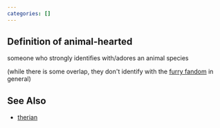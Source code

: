 ```yaml
---
categories: []
---
```


## Definition of animal-hearted

someone who strongly identifies with/adores an animal species

(while there is some overlap, they don't identify with the [furry fandom](./furry%20fandom) in general)

## See Also

- [therian](./therian)
